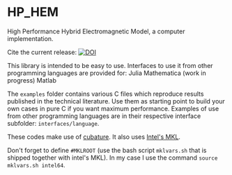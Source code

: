 # HP_HEM
High Performance Hybrid Electromagnetic Model, a computer implementation.

Cite the current release: [![DOI](https://zenodo.org/badge/151085118.svg)](https://zenodo.org/badge/latestdoi/151085118)

This library is intended to be easy to use. Interfaces to use it from other programming languages are provided for:
  Julia
  Mathematica (work in progress)
  Matlab

The `examples` folder contains various C files which reproduce results published in the technical literature. Use them as starting point to build your own cases in pure C if you want maximum performance. Examples of use from other programming languages are in their respective interface subfolder: `interfaces/language`.

These codes make use of [cubature](https://github.com/stevengj/cubature). It also uses [Intel's MKL](https://software.intel.com/en-us/mkl).

Don't forget to define `#MKLROOT` (use the bash script `mklvars.sh` that is shipped together with intel's MKL). In my case I use the command `source mklvars.sh intel64`.
